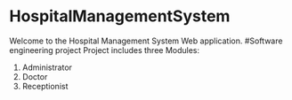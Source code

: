 # HospitalManagementSystem
Welcome to the Hospital Management System Web application.
#Software engineering project
Project includes three Modules:
1. Administrator
2. Doctor
3. Receptionist
